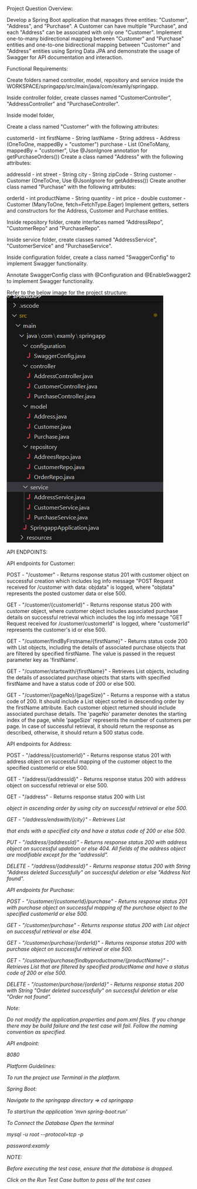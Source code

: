 Project Question
Overview:

Develop a Spring Boot application that manages three entities: "Customer", "Address", and "Purchase". A Customer can have multiple "Purchase", and each "Address" can be associated with only one "Customer". Implement one-to-many bidirectional mapping between "Customer" and "Purchase" entities and one-to-one bidirectional mapping between "Customer" and "Address" entities using Spring Data JPA and demonstrate the usage of Swagger for API documentation and interaction.

Functional Requirements:

Create folders named controller, model, repository and service inside the WORKSPACE/springapp/src/main/java/com/examly/springapp.

Inside controller folder, create classes named "CustomerController”, "AddressController" and "PurchaseController".

Inside model folder,

Create a class named "Customer" with the following attributes:

customerId - int
firstName - String
lastName - String
address - Address (OneToOne, mappedBy = "customer")
purchase - List<Purchase> (OneToMany, mappedBy = "customer", Use @JsonIgnore annotation for getPurchaseOrders())
Create a class named "Address" with the following attributes:

addressId - int
street - String
city - String
zipCode - String
customer - Customer (OneToOne, Use @JsonIgnore for getAddress())
Create another class named "Purchase" with the following attributes:

orderId - int
productName - String
quantity - int
price - double
customer - Customer (ManyToOne, fetch=FetchType.Eager)
Implement getters, setters and constructors for the Address, Customer and Purchase entities.

Inside repository folder, create interfaces named “AddressRepo”, "CustomerRepo" and "PurchaseRepo".

Inside service folder, create classes named "AddressService", "CustomerService" and "PurchaseService".

Inside configuration folder, create a class named "SwaggerConfig" to implement Swagger functionality.

Annotate SwaggerConfig class with @Configuration and @EnableSwagger2 to implement Swagger functionality.

Refer to the below image for the project structure:
![alt text](image.png)

API ENDPOINTS:

API endpoints for Customer:

POST - "/customer" - Returns response status 201 with customer object on successful creation which includes log info message "POST Request received for /customer with data: objdata" is logged, where "objdata" represents the posted customer data or else 500.

GET - "/customer/{customerId}" - Returns response status 200 with customer object, where customer object includes associated purchase details on successful retrieval which includes the log info message "GET Request received for /customer/customerId" is logged, where "customerId" represents the customer's id or else 500.

GET - "/customer/findByFirstname/{firstName}" - Returns status code 200 with List<Customer> objects, including the details of associated purchase objects that are filtered by specified firstName. The value is passed in the request parameter key as 'firstName'.

GET - "/customer/startswith/{firstName}" - Retrieves List<Customer> objects, including the details of associated purchase objects that starts with specified firstName and have a status code of 200 or else 500.

GET - "/customer/{pageNo}/{pageSize}" - Returns a response with a status code of 200. It should include a List<Customer> object sorted in descending order by the firstName attribute. Each customer object returned should include associated purchase details. The 'pageNo' parameter denotes the starting index of the page, while 'pageSize' represents the number of customers per page. In case of successful retrieval, it should return the response as described, otherwise, it should return a 500 status code.

API endpoints for Address:

POST - "/address/{customerId}" - Returns response status 201 with address object on successful mapping of the customer object to the specified customerId or else 500.

GET - "/address/{addressId}" - Returns response status 200 with address object on successful retrieval or else 500.

GET - "/address" - Returns response status 200 with List<Address> object in ascending order by using city on successful retrieval or else 500.

GET - "/address/endswith/{city}" - Retrieves List<Address> that ends with a specified city and have a status code of 200 or else 500.

PUT - "/address/{addressId}" - Returns response status 200 with address object on successful updation or else 404. All fields of the address object are modifiable except for the "addressId".

DELETE - "/address/{addressId}" - Returns response status 200 with String "Address deleted Successfully" on successful deletion or else "Address Not found".

API endpoints for Purchase:

POST - "/customer/{customerId}/purchase" - Returns response status 201 with purchase object on successful mapping of the purchase object to the specified customerId or else 500.

GET - "/customer/purchase" - Returns response status 200 with List<Purchase> object on successful retrieval or else 404.

GET - "/customer/purchase/{orderId}" - Returns response status 200 with purchase object on successful retrieval or else 500.

GET - "/customer/purchase/findbyproductname/{productName}" - Retrieves List<Purchase> that are filtered by specified productName and have a status code of 200 or else 500.

DELETE - "/customer/purchase/{orderId}" - Returns response status 200 with String "Order deleted successfully" on successful deletion or else "Order not found".

Note:

Do not modify the application.properties and pom.xml files. If you change there may be build failure and the test case will fail. Follow the naming convention as specified.

API endpoint:

8080

Platform Guidelines:

To run the project use Terminal in the platform.

Spring Boot:

Navigate to the springapp directory => cd springapp

To start/run the application 'mvn spring-boot:run'

To Connect the Database Open the terminal

mysql -u root --protocol=tcp -p

password:examly

NOTE:

Before executing the test case, ensure that the database is dropped.

Click on the Run Test Case button to pass all the test cases
